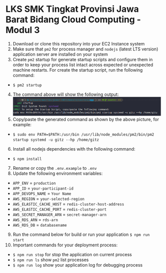 # LKS SMK Tingkat Provinsi Jawa Barat Bidang Cloud Computing - Modul 3
1. Download or clone this repository into your EC2 Instance system
2. Make sure that `pm2` for process manager and `nodejs` (latest LTS version) application server are installed on your system
3. Create `pm2` startup for generate startup scripts and configure them in order to keep your process list intact across expected or unexpected machine restarts. For create the startup script, run the following command:
* `$ pm2 startup`
4. The command above will show the following output:
![alt text](./example-startup.png "Example")
5. Copy/paste the generated command as shown by the above picture, for example:
* `$ sudo env PATH=$PATH:/usr/bin /usr/lib/node_modules/pm2/bin/pm2 startup systemd -u gitz --hp /home/gitz`
6. Install all nodejs dependencies with the following command:
* `$ npm install`
7. Rename or copy the `.env.example` to `.env`
8. Update the following environment variables:
* `APP_ENV` = `production`
* `APP_ID` = `your-participant-id`
* `APP_DEVOPS_NAME` = `Your Name`
* `AWS_REGION` = `your-selected-region`
* `AWS_ELASTIC_CACHE_HOST` = `redis-cluster-host-address`
* `AWS_ELASTIC_CACHE_PORT` = `redis-cluster-port`
* `AWS_SECRET_MANAGER_ARN` = `secret-manager-arn`
* `AWS_RDS_ARN` = `rds-arn`
* `AWS_RDS_DB` = `databasename`
9. Run the command below for build or run your application
	`$ npm run start`
10. Important commands for your deployment process:
* `$ npm run stop` for stop the application on current process
* `$ npm run ls` show `pm2` list processes
* `$ npm run log` show your application log for debugging process
